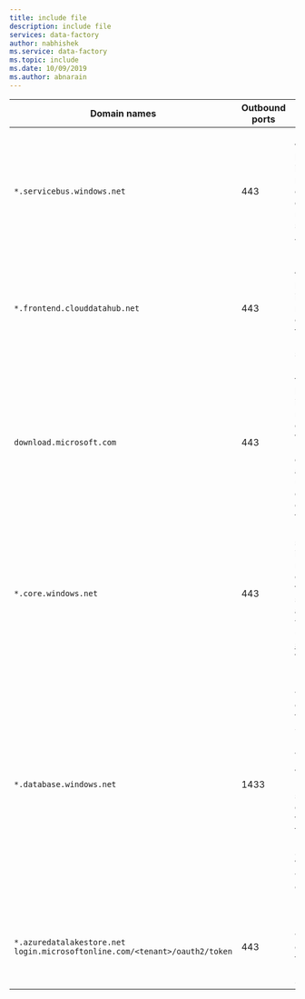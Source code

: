 ```yaml
---
title: include file
description: include file
services: data-factory
author: nabhishek
ms.service: data-factory
ms.topic: include
ms.date: 10/09/2019
ms.author: abnarain
---
```

| Domain names                  | Outbound ports | Description                              |
| ----------------------------- | -------------- | ---------------------------------------- |
| `*.servicebus.windows.net`    | 443            | Required by the self-hosted integration runtime to connect to data movement services in Azure Data Factory. |
| `*.frontend.clouddatahub.net` | 443            | Required by the self-hosted integration runtime to connect to the Data Factory service. |
| `download.microsoft.com`    | 443            | Required by the self-hosted integration runtime for downloading the updates. If you have disabled auto-update, you can skip configuring this domain. |
| `*.core.windows.net`          | 443            | Used by the self-hosted integration runtime to connect to the Azure storage account when you use the [staged copy](https://docs.microsoft.com/azure/data-factory/copy-activity-performance#staged-copy) feature. |
| `*.database.windows.net`      | 1433           | (Optional) Required when you copy from or to Azure SQL Database or Azure SQL Data Warehouse. Use the staged-copy feature to copy data to SQL Database or SQL Data Warehouse without opening port 1433. |
| `*.azuredatalakestore.net`<br>`login.microsoftonline.com/<tenant>/oauth2/token`    | 443            | (Optional) Required when you copy from or to Azure Data Lake Store. |
